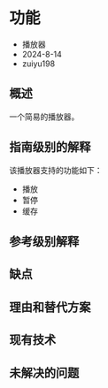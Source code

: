 # 功能

- 播放器
- 2024-8-14
- zuiyu198

## 概述

一个简易的播放器。

## 指南级别的解释

该播放器支持的功能如下：

- 播放
- 暂停
- 缓存

## 参考级别解释

## 缺点

## 理由和替代方案

## 现有技术

## 未解决的问题
